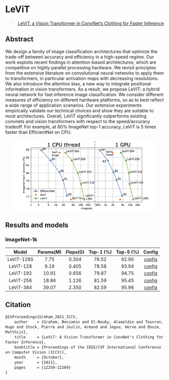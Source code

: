 # LeViT

> [LeViT: a Vision Transformer in ConvNet’s Clothing for Faster Inference](https://arxiv.org/pdf/2104.01136.pdf)

<!-- [ALGORITHM] -->

## Abstract

We design a family of image classification architectures that optimize the trade-off between accuracy and efficiency in a high-speed regime. Our work exploits recent findings in attention-based architectures, which are competitive on highly parallel processing hardware. We revisit principles from the extensive literature on convolutional neural networks to apply them to transformers, in particular activation maps with decreasing resolutions. We also introduce the attention bias, a new way to integrate positional information in vision transformers. As a result, we propose LeVIT: a hybrid neural network for fast inference image classification. We consider different measures of efficiency on different hardware platforms, so as to best reflect a wide range of application scenarios. Our extensive experiments empirically validate our technical choices and show they are suitable to most architectures. Overall, LeViT significantly outperforms existing convnets and vision transformers with respect to the speed/accuracy tradeoff. For example, at 80% ImageNet top-1 accuracy, LeViT is 5 times faster than EfficientNet on CPU.

<div align=center>
<img src="https://raw.githubusercontent.com/facebookresearch/LeViT/main/.github/levit.png" width="90%"/>
</div>

## Results and models

### ImageNet-1k

|   Model    | Params(M) | Flops(G) | Top-1 (%) | Top-5 (%) |                                 Config                                 |
| :--------: | :-------: | :------: | :-------: | :-------: | :--------------------------------------------------------------------: |
| LeViT-128S |   7.75    |  0.304   |   76.52   |   92.90   |                     [config](./levit-128s-p16.py)                      |
| LeViT-128  |   9.19    |  0.405   |   78.58   |   93.94   |                      [config](./levit-128-p16.py)                      |
| LeViT-192  |   10.91   |  0.656   |   79.87   |   94.75   |                      [config](./levit-192-p16.py)                      |
| LeViT-256  |   18.86   |  1.126   |   81.59   |   95.45   | [config](./levit-256-p16_4xb256_autoaug-mixup-lbs-coslr-1000e_in1k.py) |
| LeViT-384  |   39.07   |  2.350   |   82.59   |   95.96   |                      [config](./levit-384-p16.py)                      |

## Citation

```
@InProceedings{Graham_2021_ICCV,
    author    = {Graham, Benjamin and El-Nouby, Alaaeldin and Touvron, Hugo and Stock, Pierre and Joulin, Armand and Jegou, Herve and Douze, Matthijs},
    title     = {LeViT: A Vision Transformer in ConvNet's Clothing for Faster Inference},
    booktitle = {Proceedings of the IEEE/CVF International Conference on Computer Vision (ICCV)},
    month     = {October},
    year      = {2021},
    pages     = {12259-12269}
}
```
